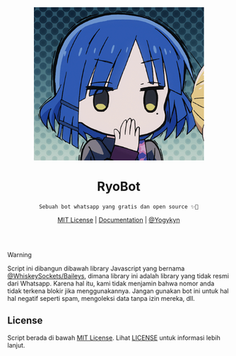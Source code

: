 <div align="center">
  <img src="assets/ryo.gif" alt="Ryo yamada gif" width="385" />
  <h1>RyoBot</h1>
  <p><code>Sebuah bot whatsapp yang gratis dan open source ✨👋</code></p>
  <span>
    <a href="LICENSE">MIT License</a> | <a href="DOCS.md">Documentation</a> | <a href="https://github.com/yogykyn">@Yogykyn</a>
  </span>
</div>

<br/><br/>

> [!WARNING]
> Script ini dibangun dibawah library Javascript yang bernama [@WhiskeySockets/Baileys](https://github.com/WhiskeySockets/Baileys), dimana library ini adalah library yang tidak resmi dari Whatsapp. Karena hal itu, kami tidak menjamin bahwa nomor anda tidak terkena blokir jika menggunakannya. Jangan gunakan bot ini untuk hal hal negatif seperti spam, mengoleksi data tanpa izin mereka, dll.


## License
Script berada di bawah [MIT License](LICENSE). Lihat [LICENSE](LICENSE) untuk informasi lebih lanjut.
